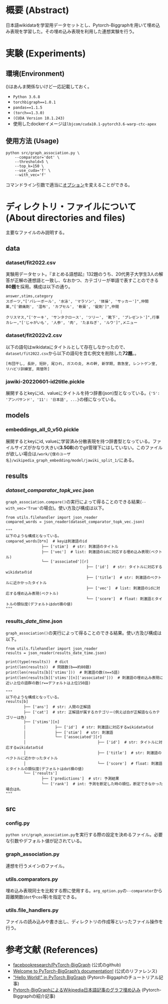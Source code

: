 # 概要 (Abstract)
日本語wikidataを学習用データセットとし、Pytorch-Biggraphを用いて埋め込み表現を学習した。その埋め込み表現を利用した連想実験を行う。

# 実験 (Experiments)

## 環境(Environment)

()はあんま関係ないけど一応記載しておく。
- `Python 3.6.8`
- `torchbigraph==1.0.1`
- `pandas==1.1.5`
- `(torch==1.3.0)`
- `(CUDA Version 10.1.243)`
- 使用したdockerイメージは`lbjcom/cuda10.1-pytorch3.6-warp-ctc-apex`

## 使用方法 (Usage)
```
python src/graph_association.py \
    --comparator='dot' \
    --threshold=5 \
    --top_k=150 \
    --use_cuda='f' \
    --with_vec='f'
```
コマンドライン引数で適当に[オプション](https://github.com/tomishima2904/graph_association/blob/master/src/config.py)を変えることができる。

# ディレクトリ・ファイルについて (About directories and files)
主要なファイルのみ説明する。

## data

### dataset/fit2022.csv
実験用データセット。『まとめる語想起』132題のうち、20代男子大学生3人の解答が正解の連想語と一致し、なおかつ、カテゴリーが単語で表すことのできる**80題**を採用。構成は以下の通り。
```
answer,stims,category
スポーツ,"['バレーボール', '水泳', 'マラソン', '体操', 'サッカー']",仲間
薬,"['鎮痛剤', '湿布', 'カプセル', '軟膏', '錠剤']",仲間
                        ︙
クリスマス,"['ケーキ', 'サンタクロース', 'ツリー', '靴下', 'プレゼント']",行事
カレー,"['じゃがいも', '人参', '肉', 'たまねぎ', 'ルウ']",メニュー
```

### dataset/fit2022v2.csv
以下の語句はwikidataにタイトルとして存在しなかったので、`dataset/fit2022.csv`から以下の語句を含む例文を削除した**72題**。。
```
[布団干し, 長針, 短針, 尾ひれ, ガスの炎, 木の幹, 新学期, 救急室, レントゲン室, リハビリ訓練室, 両替所]
```


### jawiki-20220601-id2title.pickle
展開するとkeyにid、valueにタイトルを持つ辞書(json)型となっている。`{'5': 'アンパサンド', '11': '日本語', ...}`の様になっている。

## models

### embeddings_all_0_v50.pickle
展開するとkeyにid, valueに学習済み分散表現を持つ辞書型となっている。ファイルサイズがかなり大きい(**3.5GB**)のでgit管理下にはしていない。このファイルが欲しい場合は`/work/{僕のユーザ名}/wikipedia_graph_embedding/model/jawiki_split_1/`にある。


## results

### *dataset_comparator_topk_vec*.json
`graph_association.compare()`の実行によって得ることのできる結果(`--with_vec='True'`の場合)。使い方及び構成は以下。
```
from utils.filehandler import json_reader
compared_words = json_reader(dataset_comparator_topk_vec.json)

"""
以下のような構成となっている。
compared_words[b*n]  # keyは刺激語のid
                ├── ['stim']  # str: 刺激語のタイトル
                ├── ['vec']  # list: 刺激語のidに対応する埋め込み表現(ベクトル)
                └── ['associated'][r]
                                    ├── ['id']  # str: タイトルに対応するwikidataのid
                                    ├── ['title']  # str: 刺激語のベクトルに近かかったタイトル
                                    ├── ['vec']  # list: 刺激語のidに対応する埋め込み表現(ベクトル)
                                    └── ['score']  # float: 刺激語とタイトルの類似度(デフォルトはdot積の値)
"""

```


### results_*date*_*time*.json
`graph_association()`の実行によって得ることのできる結果。使い方及び構成は以下。
```
from utils.filehandler import json_reader
results = json_reader(results_date_time.json)

print(type(results))  # dict
print(len(results))  # 問題数(b==約80題)
print(len(results[b]['stims']))  # 刺激語の数(n==5語)
print(len(results[b]['stims'][n]['associated']))  # 刺激語の埋め込み表現に近い上位の語群の数(r==デフォルトは上位150語)

"""
以下のような構成となっている。
results[b]
        ├── ['ans']  # str: 人間の正解語
        ├── ['cat']  # str: 正解語が属するカテゴリー(例えば白が正解語ならカテゴリーは色)
        ├── ['stims'][n]
        │             ├── ['id']  # str: 刺激語に対応するwikidataのid
        │             ├── ['stim']  # str: 刺激語
        │             └── ['associated'][r]
        │                                ├── ['id']  # str: タイトルに対応するwikidataのid
        │                                ├── ['title']  # str: 刺激語のベクトルに近かかったタイトル
        │                                └── ['score']  # float: 刺激語とタイトルの類似度(デフォルトはdot積の値)
        └── ['results']
                ├── ['predictions']  # str: 予測結果
                └── ['rank']  # int: 予測を断定した時の順位。断定できなかった場合は0。
"""
```

## src

### config.py
`python src/graph_association.py`を実行する際の設定を決めるファイル。必要な引数やデフォルト値が記されている。

### graph_association.py
連想を行うメインのファイル。


### utils.comparators.py
埋め込み表現同士を比較する際に使用する。`arg_option.py`の`--comparator`から距離関数(`dot`や`cos`等)を指定できる。

### utils.file_handlers.py
ファイルの読み込みや書き出し、ディレクトリの作成等といったファイル操作を行う。


# 参考文献 (References)
- [facebookresearch/PyTorch-BigGraph](https://github.com/facebookresearch/PyTorch-BigGraph) (公式のgithub)
- [Welcome to PyTorch-BigGraph’s documentation!](https://torchbiggraph.readthedocs.io/en/latest/index.html) (公式のリファレンス)
- ["Hello World!" in PyTorch BigGraph](http://nadbordrozd.github.io/blog/2020/08/04/hello-world-in-pytorch-biggraph/) (Pytorch-Biggaphのチュートリアル記事)
- [Pytorch-BigGraphによるWikipedia日本語記事のグラフ埋め込み](https://buildersbox.corp-sansan.com/entry/2019/09/26/110000)  (Pytorch-Biggraphの紹介記事)